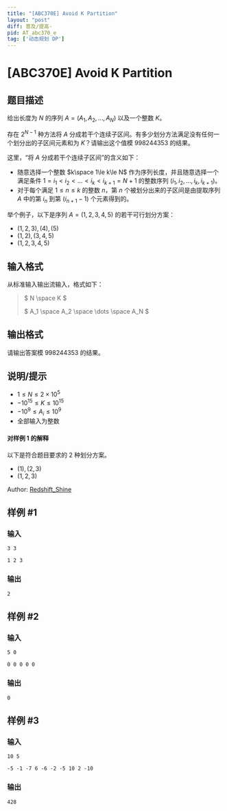 ```yaml
---
title: "[ABC370E] Avoid K Partition"
layout: "post"
diff: 普及/提高-
pid: AT_abc370_e
tag: ['动态规划 DP']
---
```


# [ABC370E] Avoid K Partition

## 题目描述

给出长度为 $N$ 的序列 $A=(A_1,A_2,\dots,A_N)$ 以及一个整数 $K$。

存在 $2^{N-1}$ 种方法将 $A$ 分成若干个连续子区间。有多少划分方法满足没有任何一个划分出的子区间元素和为 $K$？请输出这个值模 $998244353$ 的结果。

这里，“将 $A$ 分成若干个连续子区间”的含义如下：

- 随意选择一个整数 $k\space 1\le k\le N$ 作为序列长度，并且随意选择一个满足条件 $1=i_1<i_2<\dots<i_k<i_{k+1}=N+1$ 的整数序列 $(i_1,i_2,\dots,i_k,i_{k+1})$。
- 对于每个满足 $1\le n\le k$ 的整数 $n$，第 $n$ 个被划分出来的子区间是由提取序列 $A$ 中的第 $i_n$ 到第 $(i_{n+1}-1)$ 个元素得到的。

举个例子，以下是序列 $A=(1,2,3,4,5)$ 的若干可行划分方案：

- $(1,2,3),(4),(5)$
- $(1,2),(3,4,5)$
- $(1,2,3,4,5)$

## 输入格式

从标准输入输出流输入，格式如下：

> $ N \space K $
>
> $ A_1 \space A_2 \space \dots \space A_N $

## 输出格式

请输出答案模 $998244353$ 的结果。

## 说明/提示

- $1 \leq N \leq 2 \times 10^5$
- $-10^{15} \leq K \leq 10^{15}$
- $-10^9 \leq A_i \leq 10^9$
- 全部输入为整数

#### 对样例 1 的解释

以下是符合题目要求的 $2$ 种划分方案。

- $(1),(2,3)$
- $(1,2,3)$

Author: [Redshift_Shine](/user/475403)

## 样例 #1

### 输入

```
3 3
1 2 3
```

### 输出

```
2
```

## 样例 #2

### 输入

```
5 0
0 0 0 0 0
```

### 输出

```
0
```

## 样例 #3

### 输入

```
10 5
-5 -1 -7 6 -6 -2 -5 10 2 -10
```

### 输出

```
428
```

